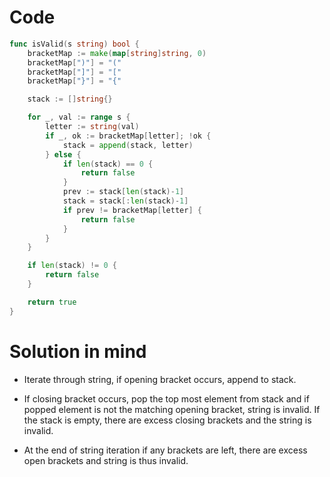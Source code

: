 Code
====

```go
func isValid(s string) bool {
	bracketMap := make(map[string]string, 0)
	bracketMap[")"] = "("
	bracketMap["]"] = "["
	bracketMap["}"] = "{"

	stack := []string{}

	for _, val := range s {
		letter := string(val)
		if _, ok := bracketMap[letter]; !ok {
			stack = append(stack, letter)
		} else {
			if len(stack) == 0 {
				return false
			}
			prev := stack[len(stack)-1]
			stack = stack[:len(stack)-1]
			if prev != bracketMap[letter] {
				return false
			}
		}
	}

	if len(stack) != 0 {
		return false
	}

	return true
}
```

Solution in mind
================

-	Iterate through string, if opening bracket occurs, append to stack.

-	If closing bracket occurs, pop the top most element from stack and if popped element is not the matching opening bracket, string is invalid. If the stack is empty, there are excess closing brackets and the string is invalid.

-	At the end of string iteration if any brackets are left, there are excess open brackets and string is thus invalid.
